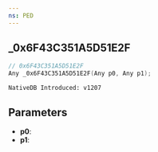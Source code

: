 ```yaml
---
ns: PED
---
```

## _0x6F43C351A5D51E2F

```c
// 0x6F43C351A5D51E2F
Any _0x6F43C351A5D51E2F(Any p0, Any p1);
```

```
NativeDB Introduced: v1207
```

## Parameters
* **p0**:
* **p1**:
